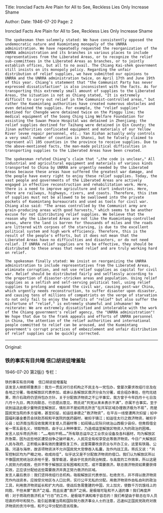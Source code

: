 Title: Ironclad Facts Are Plain for All to See, Reckless Lies Only Increase Shame

Author: 
Date: 1946-07-20
Page: 2

Ironclad Facts Are Plain for All to See, Reckless Lies Only Increase Shame

    The spokesman then solemnly stated: We have consistently opposed the undemocratic nature and Kuomintang monopoly of the UNRRA administration. We have repeatedly requested the reorganization of the UNRRA administration and its branches in various places to include representatives from the Liberated Areas, or to recognize the relief sub-committees in the Liberated Areas as branches, or to jointly establish offices, but all to no avail. The Chiang Kai-shek government still insists on its monopoly policy. Regarding the unfair distribution of relief supplies, we have submitted our opinions to UNRRA and the UNRRA administration twice, on April 17th and June 19th of this year. Chiang’s statement that "the Communist Party has never expressed dissatisfaction" is also inconsistent with the facts. As for transporting this extremely small amount of supplies to the Liberated Areas, the situation is not as Chiang stated, "It is extremely difficult to carry out relief in the Communist-controlled areas," but rather the Kuomintang authorities have created numerous obstacles and even detained the supplies. For example, the "relief supplies" destined for Chengde were detained twice on the Pinggu line; the medical equipment of the Soong Ching Ling Welfare Foundation for assisting the Suwan Peace Hospital was detained in Zhenjiang; the relief supplies destined for Taihang were detained in Qin County; the Jinan authorities confiscated equipment and materials of our Yellow River levee repair personnel, etc.; Yan Xishan actually only controls a very small number of counties in Shanxi, but he falsely claimed to represent all 105 counties in the province to receive supplies. Due to the above-mentioned facts, the man-made political difficulties in transporting supplies to the Liberated Areas have been created.

    The spokesman refuted Chiang’s claim that "…the code is unclear…" All industrial and agricultural equipment and materials of various kinds transported to China by UNRRA are urgently needed by the Liberated Areas because these areas have suffered the greatest war damage, and the people have every right to enjoy these relief supplies. Today, the vast people and governments of the Liberated Areas are actively engaged in effective reconstruction and rehabilitation work. Here, there is a need to improve agriculture and start industries. Here, there are railways, highways, rivers, and coasts. Therefore, this item of supplies must not be allowed to be swallowed into the private pockets of Kuomintang bureaucrats and used as tools for civil war. Chiang also said: "The areas controlled by the Communist army are grain-producing areas with good harvests," which seems to be another excuse for not distributing relief supplies. We believe that the reason why the Liberated Areas are not like the Kuomintang-controlled areas, where the land is barren for thousands of miles and the roads are littered with corpses of the starving, is due to the excellent political system and high work efficiency. Therefore, this is the result of the people's efforts, but it does not mean that the Liberated Areas have no difficulties and disasters, or do not need relief. If UNRRA relief supplies are to be effective, they should be distributed to these areas that need relief and are truly working hard on relief.

    The spokesman finally stated: We insist on reorganizing the UNRRA administration to include representatives from the Liberated Areas, eliminate corruption, and not use relief supplies as capital for civil war. Relief should be distributed fairly and selflessly according to the proportion of disaster-stricken areas and population. Using relief supplies as a selfish and self-serving political tool, using relief supplies to prolong and expand the civil war, causing post-war China, which urgently needs reconstruction, to suffer disaster upon disaster, and causing tens of millions of compatriots on the verge of starvation to not only fail to enjoy the benefits of "relief" but also suffer the misfortune of "relief," is extremely shameful and inhumane! We reiterate: We are extremely dissatisfied and intolerable with the work of the Chiang government's relief agency, the "UNRRA administration"! We hope that due to the frank appeals and efforts of UNRRA personnel in China, the attention of the relief authorities and international people committed to relief can be aroused, and the Kuomintang government's corrupt practices of embezzlement and unfair distribution of relief supplies can be quickly corrected.



<hr /> 

Original: 


### 铁的事实有目共睹  信口胡说徒增羞耻

1946-07-20
第2版()
专栏：

    铁的事实有目共睹  信口胡说徒增羞耻
    该发言人继即郑重表示：我方一贯反对行总机构之不民主与一党包办，曾屡次要求改组行总及在各地之分署，吸收解放区代表参加，或承认各解放区救济分会为分署，或合组办事处，但均无结果，蒋介石政府仍坚持包办方针。关于分配救济物资之不公平事实，我方曾于今年四月十七日及六月十九日，两次向联总、行总提出意见，蒋氏说“共党从来未表示不满”，亦属不合事实。至于说到运送此极少量物资至解放区，情形并不是如蒋氏所言“在共军区域办理救济极为不易”，而是国民党当局的多方留难，甚至扣留，如运往承德之“救济物资”，在平古一线曾遭两次扣留；如中国福利基金委员会扶助苏皖和平医院的医药器材，被扣于镇江；如运往太行之救济物资，被扣于沁县；如济南当局没收我黄河复堤人员器材等；如阎锡山实际只统治山西极少县份，但竟假借全省一零五县名义，领取物资。由于以上种种事实，乃造成运至解放区物资人为的政治的困难。
    发言人驳斥蒋氏所称：“……电码不明……”所有联总运华之工业农业设备及各科器材，均为解放区所急需，因为这些地区遭受战争之破坏最大，人民完全有权享受此等救济物资。今日广大解放区人民与政府，正积极从事有效的重建恢复工作，这里需要改良农业与开办工业，这里有铁路、公路、河道与海岸，故该项物资决不允许国民党大官僚吞入私囊，及作内战工具。蒋氏又说：“共军控制区均为产粮之地，收成尚佳”，似乎这又是不分配救济物资的借口。我们认为解放区所以不像国民党统治区赤地千里，饿莩载道，是由于优良的政治制度，与高度的工作效率，所以这是人民努力的成效，但并不等于解放区没有困难和灾荒，或不需要救济。联总救济物资如果要获得实效，正应该分配给这些需要救济并真正努力救济的区域。
    发言人最后表示：我们坚持改组行总机构，吸取解放区代表参加，杜绝贪污，并不得以救济物资充作内战资本，应按受灾地区与人口比例，实行公平无私的分配。用救济物资作自私自利的政治工具，利用救济物资延长和扩大内战，使战后急需重建的中国，灾上加灾，使数千万饥饿线上的同胞，不但未蒙“救济”之福，而且反遭“救济”之祸，是极端可耻和不人道的事！我们再度声明：对于蒋政府救济机关“行总”的工作，是极端不满和难于容忍的！我们希望由于联总在华人员坦直的呼吁和努力，能引起救署当局和国际努力救济事业人士的注意，迅速纠正国民党政府对救济物资的贪污中饱，和不公平分配的恶劣现象。
